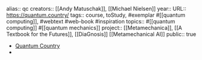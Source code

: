 alias:: qc
creators:: [[Andy Matuschak]], [[Michael Nielsen]] 
year::
URL:: https://quantum.country/
tags:: course, toStudy, #exemplar #[[quantum computing]], #webtext #web-book #inspiration 
topics:: #[[quantum computing]] #[[quantum mechanics]] 
project:: [[Metamechanica]], [[A Textbook for the Futures]], [[DiaGnosis]] [[Metamechanical AI]] 
public:: true

- [Quantum Country](https://quantum.country/)
-